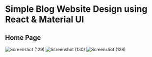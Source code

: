 # Simple Blog Website Design using React & Material UI

## Home Page
![Screenshot (129)](https://user-images.githubusercontent.com/54845047/113437797-29c6ae80-939c-11eb-8efd-5e952eb8ef18.png)
![Screenshot (130)](https://user-images.githubusercontent.com/54845047/113437803-2b907200-939c-11eb-8360-a5719a45db49.png)
![Screenshot (128)](https://user-images.githubusercontent.com/54845047/113437805-2c290880-939c-11eb-801e-ad1a9c91987e.png)

